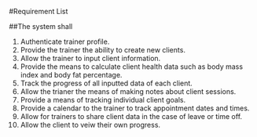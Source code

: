 #Requirement List


##The system shall 
1.  Authenticate trainer profile.
2.  Provide the trainer the ability to create new clients.
3.  Allow the trainer to input client information.
4.  Provide the means to calculate client health data such as body mass index and body fat percentage.
5.  Track the progress of all inputted data of each client.
6.  Allow the trianer the means of making notes about client sessions.
7.  Provide a means of tracking individual client goals.
8.  Provide a calendar to the trainer to track appointment dates and times.
9.  Allow for trainers to share client data in the case of leave or time off.
10.  Allow the client to veiw their own progress.
